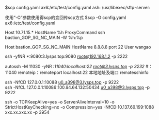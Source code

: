$scp config.yaml ax6:/etc/test/config.yaml
ash: /usr/libexec/sftp-server: 

使用“-O”参数使用得scp的变回传scp方式
$scp -O config.yaml ax6:/etc/test/config.yaml


Host 10.71.15.*
  HostName %h
  ProxyCommand ssh bastion_GOP_SG_NC_MAIN -W %h:%p

Host bastion_GOP_SG_NC_MAIN
  HostName 8.8.8.8
  port 22
  User wangao

ssh -yfNR *:9080:3.lysps.top:9080 root@192.168.1.2 -p 2222

autossh -M 11030 -yNR  *:11040:localhost:22 root@3.lysps.top -p 3232   #*：11040 remoteip：remoteport   localhost:22 本地地址及端口   remotesshinfo

ssh -NfCD 127.0.0.1:10088 u0_a398@3.lysps.top -p 9222   
ssh -NfCL 127.0.0.1:10086:100.64.64.132:50434 u0_a398@3.lysps.top -p 9222

ssh -o TCPKeepAlive=yes -o ServerAliveInterval=10 -o StrictHostKeyChecking=no -o Compression=yes -NfCD 10.137.69.199:1088 xxx.xx.xxx.xx -p 3954
